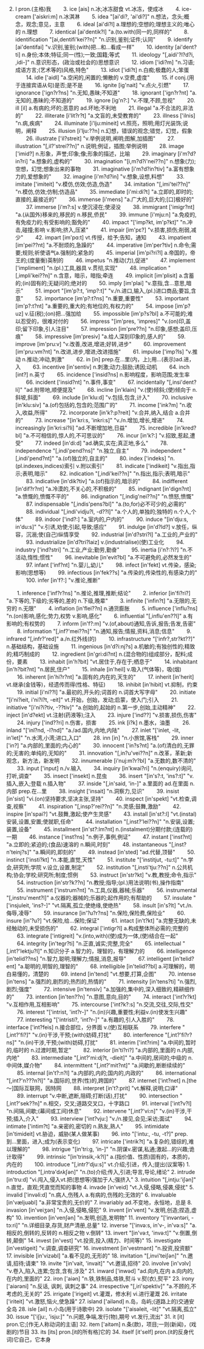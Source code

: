 2. I pron.(主格)我
　　3. ice [ais] n.冰;冰冻甜食 vt.冰冻，使成冰
　　4. ice-cream ['aiskri:m] n.冰淇淋
　　5. idea "[ai'di?, 'ai'di?]" n.想法，念头;概念，观念;意见，主意
　　6. ideal [ai'di?l] a.理想的;空想的;理想主义的;唯心的 n.理想
　　7. identical [ai'dentik?l] "a.(to.with)同一的,同样的"
　　8. identification "[ai,dentifi'kei??n]" "n.识别,鉴别;证件;认同"
　　9. identify [ai'dentifai] "v.识别,鉴别;(with)把…和…看成一样"
　　10. identity [ai'dent?ti] n.身份;本体;特征;同一(性);一致;国籍;等式
　　11. ideology "[,aidi'?l?d?i, ,idi-]" n.意识形态，(政治或社会的)思想意识
　　12. idiom ['idi?m] "n.习语;成语方言;(艺术等的)风格,特色"
　　13. idiot ['idi?t] n.白痴;极蠢的人;笨蛋
　　14. idle ['aidl] "a.空闲的,闲置的;懒散的 v.空费,虚度"
　　15. if conj.(用于连接宾语从句)是否;是不是
　　16. ignite [iɡ'nait] "v.点火,引燃"
　　17. ignorance ['iɡn?r?ns] "n.无知,愚昧;不知道"
　　18. ignorant ['iɡn?r?nt] "a.无知的,愚昧的;不知道的"
　　19. ignore [iɡ'n?:] "v.不理,不顾,忽视"
　　20. ill [il] a.有病的;坏的;恶意的 ad.坏地;不利地
　　21. illegal "a.不合法的,非法的"
　　22. illiterate [i'lit?r?t] "a.文盲的,未受教育的"
　　23. illness ['ilnis] "n.病,疾病"
　　24. illuminate [i'lju:mineit] vt.照亮，照明;用灯光装饰;说明，阐释
　　25. illusion [i'lju:??n] n.幻想，错误的观念;错觉，幻觉，假象
　　26. illustrate ['il?streit] "v.举例说明,阐明;图解,加插图"
　　27. illustration "[,il?'strei??n]" n.说明;例证，插图;举例说明
　　28. image ['imid?] n.形象，声誉;印象;像;形象的描述，比喻
　　29. imaginary [i'm?d?in?ri] "a.想象的,虚构的"
　　30. imagination "[i,m?d?i'nei??n]" n.想象(力);空想，幻觉;想象出来的事物
　　31. imaginative [i'm?d?in?tiv] "a.富有想象力的,爱想象的"
　　32. imagine [i'm?d?in] "v.想象,设想,料想"
　　33. imitate ['imiteit] "v.模仿,仿效;仿造,伪造"
　　34. imitation "[,imi'tei??n]" "n.模仿,仿效;仿制;仿造品"
　　35. immediate [i'mi:di?t] "a.立即的,即时的;直接的,最接近的"
　　36. immense [i'mens] "a.广大的,巨大的;[口]极好的"
　　37. immerse [i'm?:s] v.使沉浸在;使浸没
　　38. immigrant ['imiɡr?nt] "a.(从国外)移来的,移民的 n.移民,侨民"
　　39. immune [i'mju:n] "a.免疫的,有免疫力的;有受影响的;豁免的"
　　40. impact "['imp?kt, im'p?kt]" "n.冲击,碰撞;影响 v.影响;挤入,压紧"
　　41. impair [im'pε?] "v.损害,损伤;削弱,减少"
　　42. impart [im'pɑ:t] vt.传授，给予;告知，通知
　　43. impatient [im'pei??nt] "a.不耐烦的,急躁的"
　　44. imperative [im'per?tiv] n.命令;需要;规则;祈使语气a.强制的;紧急的
　　45. imperial [im'pi?ri?l] a.帝国的，帝王的;(度量衡)英制的
　　46. impetus "n.推动(力),促进"
　　47. implement ['impliment] "n.(pl.)工具,器具 v.贯彻,实现"
　　48. implication "[,impli'kei??n]" n.含意，暗示，暗指;牵连
　　49. implicit [im'plisit] a.含蓄的;(in)固有的;无疑问的;绝对的
　　50. imply [im'plai] "v.意指,含…意思,暗示"
　　51. import "[im'p?:t, 'imp?:t]" "v./n.进口,输入,(pl.)进口商品;要旨,含意"
　　52. importance [im'p?:t?ns] "n.重要,重要性"
　　53. important [im'p?:t?nt] "a.重要的,重大的;有地位的,有权力的"
　　54. impose [im'p?uz] v.征(税);(on)把…强加给
　　55. impossible [im'p?s?bl] a.不可能的;难以忍受的，很难对付的
　　56. impress "[im'pres, 'impres]" "v.(on)印,盖印;留下印象,引人注目"
　　57. impression [im'pre??n] "n.印象,感想;盖印,压痕"
　　58. impressive [im'presiv] "a.给人深刻印象的,感人的"
　　59. improve [im'pru:v] "v.改善,改进,增进;好转,进步"
　　60. improvement [im'pru:vm?nt] "n.改进,进步,增进;改进措施"
　　61. impulse ['imp?ls] "v.推动 n.推动;冲动,刺激"
　　62. in [in] prep.在…里(内，上);用…(表示)ad.进，入
　　63. incentive [in'sentiv] n.刺激;动力;鼓励;诱因;动机
　　64. inch [int?] n.英寸
　　65. incidence ['insid?ns] n.影响程度，影响范围;发生率
　　66. incident ['insid?nt] "n.事件,事变"
　　67. incidentally "[,insi'dent?li]" "ad.附带地,顺便提及"
　　68. incline [in'klain] "v.(使)倾斜;(使)倾向于 n.斜坡,斜面"
　　69. include [in'klu:d] "v.包括,包含,计入"
　　70. inclusive [in'klu:siv] "a.(of)包括的,包含的;范围广的"
　　71. income ['ink?m] "n.收入,收益,所得"
　　72. incorporate [in'k?:p?reit] "v.合并,纳入,结合 a.合并的"
　　73. increase "[in'kri:s, 'inkri:s]" "v./n.增加,增长,增进"
　　74. increasingly [in'kri:si?li] "ad.不断增加地,日益"
　　75. incredible [in'kred?bl] "a.不可相信的,惊人的,不可思议的"
　　76. incur [in'k?:] "v.招致,惹起,遭受"
　　77. indeed [in'di:d] "ad.确实,实在;真正地,多么"
　　78. independence "[,indi'pend?ns]" "n.独立,自主"
　　79. independent "[,indi'pend?nt]" "a.(of)独立的,自主的"
　　80. index ['indeks] "n.(pl.indexes,indices)索引 v.附以索引"
　　81. indicate ['indikeit] "v.指出,指示;表明,暗示"
　　82. indication "[,indi'kei??n]" "n.指出,指示;表明,暗示"
　　83. indicative [in'dik?tiv] "a.(of)指示的,暗示的"
　　84. indifferent [in'dif?r?nt] "a.冷漠的,不关心的,不积极的"
　　85. indignant [in'diɡn?nt] "a.愤慨的,愤慨不平的"
　　86. indignation "[,indiɡ'nei??n]" "n.愤怒,愤慨"
　　87. indispensable "[,indis'pens?bl]" "a.(to,for)必不可少的,必需的"
　　88. individual "[,indi'vidju?l, -d??l]" "a.个人的,单独的;独特的 n.个人,个体"
　　89. indoor ['ind?:] "a.室内的,户内的"
　　90. induce "[in'dju:s, in'du:s]" "v.引诱,劝使;引起,导致;感应"
　　91. indulge [in'd?ld?] v.放任，纵容，沉溺;使(自己)纵情享受
　　92. industrial [in'd?stri?l] "a.工业的,产业的"
　　93. industrialize [in'd?tri?laiz] v.(industrialise)(使)工业化
　　94. industry ['ind?stri] "n.工业,产业;勤劳,勤奋"
　　95. inertia [i'n?:?i?] "n.不活动,惰性;惯性"
　　96. inevitable [in'evit?bl] "a.不可避免的,必然发生的"
　　97. infant ['inf?nt] "n.婴儿,幼儿"
　　98. infect [in'fekt] vt.传染，感染;影响(思想等)
　　99. infectious [in'fek??s] "a.传染的,传染性的,有感染力的"
　　100. infer [in'f?:] "v.推论,推断"

　　1. inference ['inf?r?ns] "n.推论,推理,推断;结论"
　　2. inferior [in'fi?ri?] "a.下等的,下级的;劣等的,差的 n.下级,晚辈"
　　3. infinite ['infin?t] "a.无限的,无穷的 n.无限"
　　4. inflation [in'flei??n] n.通货膨胀
　　5. influence ['influ?ns] "n.(on)影响,感化;势力,权势 v.影响,感化"
　　6. influential "[,influ'en??l]" a.有影响的;有权势的
　　7. inform [in'f?:m] "v.(of,about)通知,告诉,报告;告发,告密"
　　8. information "[,inf?'mei??n]" "n.通知,报告;情报,资料,消息;信息"
　　9. infrared "[,infr?'red]" a./n.红外线(的)
　　10. infrastructure "['infr?,str?kt??]" n.基础结构，基础设施
　　11. ingenious [in'd?i:nj?s] a.机敏的;有独创性的;精致的;精巧制成的
　　12. ingredient [in'ɡri:di?nt] n.(混合物的)组成部分，配料;成份，要素
　　13. inhabit [in'h?bit] "vt.居住于,存在于;栖息于"
　　14. inhabitant [in'h?bit?nt] "n.居民,住户"
　　15. inhale [in'heil] v.吸入(气体等)，吸(烟)
　　16. inherent [in'hi?r?nt] "a.固有的,内在的,天生的"
　　17. inherit [in'herit] vt.继承(金钱等)，经遗传而得(性格、特征)
　　18. inhibit [in'hibit] vt.抑制，约束
　　19. initial [i'ni??l] "a.最初的,开头的;词首的 n.词首大写字母"
　　20. initiate "[i'ni?ieit, i'ni?i?t, -eit]" vt.开始，创始，发动;启蒙，使入门;引入
　　21. initiative "[i'ni?i?tiv, -??tiv]" "a.创始的,起始的 n.第一步,创始,主动精神"
　　22. inject [in'd?ekt] vt.注射(药液等);注入
　　23. injure ['ind??] "v.损害,损伤,伤害"
　　24. injury ['ind??ri] n.伤害，损害
　　25. ink [i?k] n.墨水，油墨
　　26. inland "['inl?nd, -l?nd]" "a./ad.国内,内地,内陆"
　　27. inlet "['inlet, -lit, in'let]" "n.水湾,小湾;进口,入口"
　　28. inn [in] "n.小旅馆,客栈"
　　29. inner ['in?] "a.内部的,里面的;内心的"
　　30. innocent ['in?s?nt] "a.(of)清白的,无罪的;无害的;单纯的,无知的"
　　31. innovation "[,in?u'vei??n]" n.改革，革新;新观念，新方法，新发明
　　32. innumerable [i'nuj:m?r?bl] "a.无数的,数不清的"
　　33. input ['input] n./v.输入
　　34. inquiry [in'kwai?ri] "n.(enquiry)询问,打听,调查"
　　35. insect ['insekt] n.昆虫
　　36. insert "[in's?:t, 'ins?:t]" "v.插入,嵌入;登载 n.插入物"
　　37. inside "[,in'said, 'in-]" a.里面的 ad.在里面 n.内部 prep.在…里
　　38. insight ['insait] "n.洞察力,见识"
　　39. insist [in'sist] "vi.(on)坚持要求,坚决主张,坚持"
　　40. inspect [in'spekt] "vt.检查,调查,视察"
　　41. inspiration "[,insp?'rei??n]" "n.灵感;鼓舞,激励"
　　42. inspire [in'spai?] "vt.鼓舞,激起;使产生灵感"
　　43. install [in'st?:l] "vt.(instal)安装,设置,安置;使就职,任命"
　　44. installation "[,inst?'lei??n]" "n.安装,设置;装置,设备"
　　45. installment [in'st?:lm?nt] n.(instalment)分期付款;(连载的)一期
　　46. instance ['inst?ns] "n.例子,事例,例证"
　　47. instant ['inst?nt] "a.立即的;紧迫的;(食品)速溶的 n.瞬间,时刻"
　　48. instantaneous "[,inst?n'teinj?s]" "a.瞬间的,即刻的"
　　49. instead [in'sted] "ad.代替,顶替"
　　50. instinct ['insti?kt] "n.本能,直觉,天性"
　　51. institute "['institjut, -tu:t]" "n.学会,研究所;学院 v.设立,设置,制定"
　　52. institution "[,insti'tju:??n]" n.公共机构;协会;学校;研究所;制度;惯例
　　53. instruct [in'str?kt] "v.教,教授;命令,指示"
　　54. instruction [in'str?k??n] "n.教授;指导;(pl.)用法说明(书),操作指南"
　　55. instrument ['instrum?nt] "n.工具,仪器,器械;乐器"
　　56. instrumental "[,instru'ment?l]" a.仪器的;器械的;乐器的;起作用的;有帮助的
　　57. insulate "['insjuleit, 'ins?-]" "vt.隔离,孤立;使绝缘,使绝热"
　　58. insult [in's?lt] "vt./n.侮辱,凌辱"
　　59. insurance [in'?u?r?ns] "n.保险,保险费,保险业"
　　60. insure [in'?u?] "vt.保险,给…保险;保证"
　　61. intact [in't?kt] "a.完整无缺的,未经触动的,未受损伤的"
　　62. integral ['intiɡr?l] a.构成整体所必需的;完整的
　　63. integrate ['intiɡreit] "v.(into,with)(使)成为一体,(使)结合在一起"
　　64. integrity [in'teɡr?ti] "n.正直,诚实;完整,完全"
　　65. intellectual "[,int?'lektju?l]" n.知识分子 a.智力的，理智的，有理解力的
　　66. intelligence [in'telid??ns] "n.智力,聪明;理解力;情报,消息,报导"
　　67. intelligent [in'telid?ent] "a.聪明的,明智的,理智的"
　　68. intelligible [in'telid??bl] a.可理解的，明白易懂的，清楚的
　　69. intend [in'tend] "vt.想要,打算,企图"
　　70. intense [in'tens] "a.强烈的,剧烈的;热烈的,热情的"
　　71. intensity [in'tens?ti] "n.强烈,剧烈;强度"
　　72. intensive [in'tensiv] "a.加强的,集中的,深入细致的,精耕细作的"
　　73. intention [in'ten??n] "n.意图,意向,目的"
　　74. interact ['int?r?kt] "v.互相作用,互相影响"
　　75. intercourse ['int?k?:s] "n.交流,交往,交际,性交"
　　76. interest "['intrist, 'int?r-]" "n.(in)兴趣,重要性;利益v.(in)使发生兴趣"
　　77. interesting "['intristi?, 'int?r-]" "a.有趣的,引人入胜的"
　　78. interface ['int?feis] n.接合部位，分界面 v.(使)互相联系
　　79. interfere "[,int?'fi?]" "v.(in)干涉,干预;(with)妨碍,打扰"
　　80. interference "[,int?'fi?r?ns]" "n.(in)干涉,干预;(with)妨碍,打扰"
　　81. interim ['int?rim] "a.中间的,暂时的,临时的 n.过渡时期,暂定"
　　82. interior [in'ti?ri?] "a.内部的,里面的 n.内部,内地"
　　83. intermediate "[,int?'mi:dj?t, -dieit]" "a.中间的,居间的;中级的 n.中间体,媒介物"
　　84. intermittent "[,int?'mit?nt]" "a.间歇的,断断续续的"
　　85. internal [in't?:n?l] "a.内部的,内的;国内的,内政的"
　　86. international "[,int?'n???n?l]" "a.国际的,世界(性)的,跨国的"
　　87. internet ['int?net] n.[the～]国际互联网，因特网
　　88. interpret [in't?:prit] "vt.解释,说明;口译"
　　89. interrupt "v.中断,遮断,阻碍;打断(话),打扰"
　　90. intersection "[,int?'sek??n]" n.相交，交叉;道路交叉口，十字路口
　　91. interval ['int?v?l] "n.间隔,间歇;(幕间或工间)休息"
　　92. intervene "[,int?'vi:n]" "v.(in)干涉,干预;插入,介入"
　　93. interview ['int?vju:] "v./n.接见,会见;采访;面试"
　　94. intimate ['intim?t] "a.亲密的,密切的 n.熟友,熟人"
　　95. intimidate [in'timideit] vt.胁迫，威胁(某人做某事)
　　96. into "['intu:, -tu, -t?]" prep.到...里面，进入;成为(表示变化)
　　97. intricate ['intrik?t] "a.复杂的,错综的,难以理解的"
　　98. intrigue "[in'tri:ɡ, 'in-]" "n.阴谋v.密谋,私通;激起…的兴趣;诡计取得"
　　99. intrinsic "[in'trinsik,-k?l]" a.(指价值、性质)固有的，本质的，内在的
　　100. introduce "[,intr?'dju:s]" vt.介绍;引进，传入;提出(议案等) 
    1. introduction "[,intrə'dʌkʃən]" "n.(to)介绍;传入,引进;导言,导论,绪论"
    2. intrude [in'tru:d] "vi.闯入,侵入vt.把(思想等)强加于人;强挤入"
    3. intuition "[,intju:'iʃən]" n.直觉，直观;凭直觉而知的事物
    4. invade [in'veid] "vt.入侵,侵略,侵袭,侵扰"
    5. invalid ['invəli:d] "n.病人,伤残人 a.有病的,伤残的;无效的"
    6. invaluable [in'væljuəbl] "a.非常宝贵的,无价的"
    7. invariably ad.不变地，永恒地，总是
    8. invasion [in'veiʒən] "n.入侵,侵略,侵犯"
    9. invent [in'vent] "v.发明,创造;捏造,虚构"
    10. invention [in'venʃən] "n.发明,创造,发明物"
    11. inventory "['invəntəri, -tɔ:ri]" "n.详细目录,存货,财产清册,总量"
    12. inverse "['invə:s, in'v-, in'və:s]" "a.相反的,倒转的,反转的 n.相反之物 v.倒转"
    13. invert "[in'və:t, 'invə:t]" "v.倒置,倒转,颠倒"
    14. invest [in'vest] "vt.投资,投入(精力、时间等)"
    15. investigate [in'vestiɡeit] "v.调查,调查研究"
    16. investment [in'vestmənt] "n.投资,投资额"
    17. invisible [in'vizəbl] "a.看不见的,无形的"
    18. invitation "[,invi'teiʃən]" "n.邀请,招待;请柬"
    19. invite "[in'vait, 'invait]" "vt.邀请,招待"
    20. involve [in'vɔlv] "v.卷入,陷入,连累;包含,含有,涉及"
    21. inward ['inwəd] "ad.向内,在内 a.向内的,在内的,里面的"
    22. iron ['aiən] "n.铁,铁制品,烙铁,熨斗 v.熨(衣),熨平"
    23. irony ['aiərəni] "n.反话, 讽刺, 讽刺之事"
    24. irrespective "[,iri'spektiv]" "a.不顾的,不考虑的,无关的"
    25. irrigate ['iriɡeit] vt.灌溉，修水利 vi.进行灌溉
    26. irritate ['iriteit] "vt.激怒,恼火,使急躁"
    27. island ['ailənd] n.岛，岛屿;(道路上的)交通安全岛
    28. isle [ail] n.小岛(用于诗歌中)
    29. isolate "['aisəleit, -lit]" "vt.隔离,孤立"
    30. issue "['iʃju:, 'isju:]" "n.问题,争端,发行(物),期号 vt.发行,流出"
    31. it [it] pron.它;[作无人称动词的主语]
    32. item ['aitəm] n.条(款)，项目;一则(新闻)，(戏剧的)节目
    33. its [its] pron.[it的所有格]它的
    34. itself [it'self] pron.(it的反身代词)它自己，它本身
